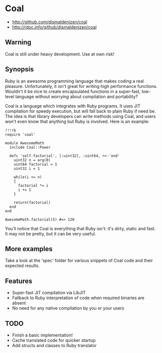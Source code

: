 Coal
====

* http://github.com/dismaldenizen/coal
* http://rdoc.info/github/dismaldenizen/coal

Warning
-------

Coal is still under heavy development. Use at own risk!

Synopsis
--------

Ruby is an awesome programming language that makes coding a real pleasure.
Unfortunately, it isn't great for writing high performance functions. Wouldn't
it be nice to create encapsulated functions in a super-fast, low-level
language without worrying about compilation and portability?

Coal is a language which integrates with Ruby programs. It uses JIT compilation 
for speedy execution, but will fall back to plain Ruby if need be. The idea is
that library developers can write methods using Coal, and users won't even
know that anything but Ruby is involved. Here is an example:

    !!!rb
    require 'coal'
    
    module AwesomeMath
      include Coal::Power
        
      defc 'self.factorial', [:uint32], :uint64, <<-'end'
        uint32 n = arg(0)
        uint64 factorial = 1
        uint32 i = 1
    
        while(i <= n)
        {
          factorial *= i
          i += 1
        }
    
        return(factorial)
      end
    end
    
    AwesomeMath.factorial(5) #=> 120

You'll notice that Coal is everything that Ruby isn't: it's dirty, static and
fast. It may not be pretty, but it can be very useful.

More examples
-------------

Take a look at the 'spec' folder for various snippets of Coal code and their
expected results.

Features
--------

* Super-fast JIT compilation via LibJIT
* Fallback to Ruby interpretation of code when required binaries are absent
* No need for any native compilation by you or your users

TODO
----

* Finish a basic implementation!
* Cache translated code for quicker startup
* Add structs and classes to Ruby translator

